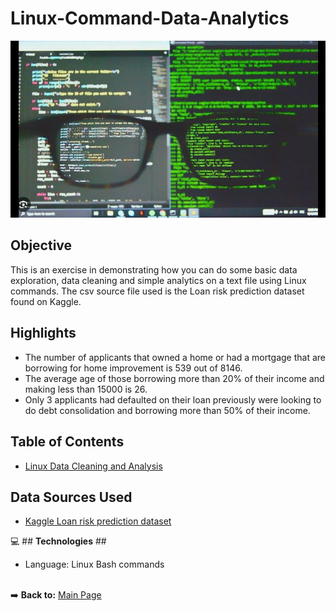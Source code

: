 # Linux-Command-Data-Analytics

![Linux Terminal Commands](https://github.com/danvuk567/Linux-Command-Data-Analytics/blob/main/images/linux_terminal_commands.jpg?raw=true)

## **Objective** ##

This is an exercise in demonstrating how you can do some basic data exploration, data cleaning and simple analytics on a text file using Linux commands. The csv source file used is the Loan risk prediction dataset found on Kaggle.

## **Highlights** ##

* The number of applicants that owned a home or had a mortgage that are borrowing for home improvement is 539 out of 8146.
* The average age of those borrowing more than 20% of their income and making less than 15000 is 26.
* Only 3 applicants had defaulted on their loan previously were looking to do debt consolidation and borrowing more than 50% of their income.

## **Table of Contents** ##

* [Linux Data Cleaning and Analysis](https://github.com/danvuk567/Linux-Command-Data-Analytics/blob/main/Linux-Data-Cleaning-and-Analysis)
  
## **Data Sources Used** ##

* [Kaggle Loan risk prediction dataset](https://www.kaggle.com/datasets/ganjerlawrence/loan-risk-prediction-dataset)
  
:computer: ## **Technologies** ##

* Language: Linux Bash commands<br/><br/>

:arrow_right: **Back to:** [Main Page](https://github.com/danvuk567)





